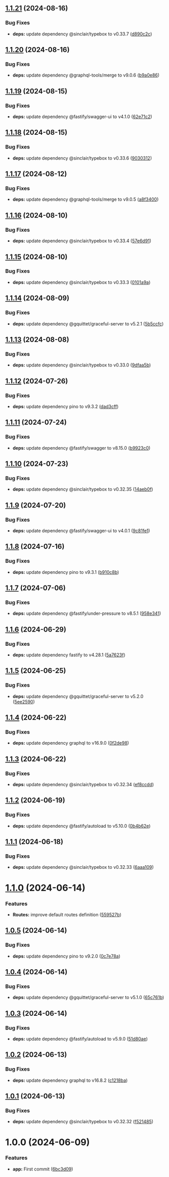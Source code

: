 ## [1.1.21](https://github.com/marcoturi/fastify-boilerplate/compare/v1.1.20...v1.1.21) (2024-08-16)


### Bug Fixes

* **deps:** update dependency @sinclair/typebox to v0.33.7 ([d890c2c](https://github.com/marcoturi/fastify-boilerplate/commit/d890c2cf5d34462b839d4d20b3459455b24c10b9))

## [1.1.20](https://github.com/marcoturi/fastify-boilerplate/compare/v1.1.19...v1.1.20) (2024-08-16)


### Bug Fixes

* **deps:** update dependency @graphql-tools/merge to v9.0.6 ([b9a0e86](https://github.com/marcoturi/fastify-boilerplate/commit/b9a0e868e346ae9a33194bd5d92b4afafca354f3))

## [1.1.19](https://github.com/marcoturi/fastify-boilerplate/compare/v1.1.18...v1.1.19) (2024-08-15)


### Bug Fixes

* **deps:** update dependency @fastify/swagger-ui to v4.1.0 ([62e71c2](https://github.com/marcoturi/fastify-boilerplate/commit/62e71c2384c4573ec93f252f73c2db2f9e5726ec))

## [1.1.18](https://github.com/marcoturi/fastify-boilerplate/compare/v1.1.17...v1.1.18) (2024-08-15)


### Bug Fixes

* **deps:** update dependency @sinclair/typebox to v0.33.6 ([9030312](https://github.com/marcoturi/fastify-boilerplate/commit/90303127c8d809cee7a91649b13124758100cd1e))

## [1.1.17](https://github.com/marcoturi/fastify-boilerplate/compare/v1.1.16...v1.1.17) (2024-08-12)


### Bug Fixes

* **deps:** update dependency @graphql-tools/merge to v9.0.5 ([a8f3400](https://github.com/marcoturi/fastify-boilerplate/commit/a8f3400cfca35e133262d3be550292d0f23d0c52))

## [1.1.16](https://github.com/marcoturi/fastify-boilerplate/compare/v1.1.15...v1.1.16) (2024-08-10)


### Bug Fixes

* **deps:** update dependency @sinclair/typebox to v0.33.4 ([57e6d91](https://github.com/marcoturi/fastify-boilerplate/commit/57e6d91d7cfcbdae871b921cba9c6d354fefed92))

## [1.1.15](https://github.com/marcoturi/fastify-boilerplate/compare/v1.1.14...v1.1.15) (2024-08-10)


### Bug Fixes

* **deps:** update dependency @sinclair/typebox to v0.33.3 ([0101a9a](https://github.com/marcoturi/fastify-boilerplate/commit/0101a9a42a453b9807d8389b37985b10b83d07f2))

## [1.1.14](https://github.com/marcoturi/fastify-boilerplate/compare/v1.1.13...v1.1.14) (2024-08-09)


### Bug Fixes

* **deps:** update dependency @gquittet/graceful-server to v5.2.1 ([5b5ccfc](https://github.com/marcoturi/fastify-boilerplate/commit/5b5ccfc595924c90f7011891452b5506b27d3dc0))

## [1.1.13](https://github.com/marcoturi/fastify-boilerplate/compare/v1.1.12...v1.1.13) (2024-08-08)


### Bug Fixes

* **deps:** update dependency @sinclair/typebox to v0.33.0 ([9dfaa5b](https://github.com/marcoturi/fastify-boilerplate/commit/9dfaa5b2c8aa37ac36b2426dc410c1cd7f66e28c))

## [1.1.12](https://github.com/marcoturi/fastify-boilerplate/compare/v1.1.11...v1.1.12) (2024-07-26)


### Bug Fixes

* **deps:** update dependency pino to v9.3.2 ([dad3cff](https://github.com/marcoturi/fastify-boilerplate/commit/dad3cff8981ec3643dfcddbb375e15f2ec354e02))

## [1.1.11](https://github.com/marcoturi/fastify-boilerplate/compare/v1.1.10...v1.1.11) (2024-07-24)


### Bug Fixes

* **deps:** update dependency @fastify/swagger to v8.15.0 ([b9923c0](https://github.com/marcoturi/fastify-boilerplate/commit/b9923c0601fd7b466291b2fc805b5d6a0974948a))

## [1.1.10](https://github.com/marcoturi/fastify-boilerplate/compare/v1.1.9...v1.1.10) (2024-07-23)


### Bug Fixes

* **deps:** update dependency @sinclair/typebox to v0.32.35 ([14aeb0f](https://github.com/marcoturi/fastify-boilerplate/commit/14aeb0f889474dd19c7d28722ad64f6420a1ff43))

## [1.1.9](https://github.com/marcoturi/fastify-boilerplate/compare/v1.1.8...v1.1.9) (2024-07-20)


### Bug Fixes

* **deps:** update dependency @fastify/swagger-ui to v4.0.1 ([9c81fe1](https://github.com/marcoturi/fastify-boilerplate/commit/9c81fe1128f2c35266abb25c9c9b5e1a0633e46e))

## [1.1.8](https://github.com/marcoturi/fastify-boilerplate/compare/v1.1.7...v1.1.8) (2024-07-16)


### Bug Fixes

* **deps:** update dependency pino to v9.3.1 ([b910c8b](https://github.com/marcoturi/fastify-boilerplate/commit/b910c8b6de09e36a6a21701376d295b15bcce602))

## [1.1.7](https://github.com/marcoturi/fastify-boilerplate/compare/v1.1.6...v1.1.7) (2024-07-06)


### Bug Fixes

* **deps:** update dependency @fastify/under-pressure to v8.5.1 ([958e341](https://github.com/marcoturi/fastify-boilerplate/commit/958e341727e0b4e72ddeee471a07b3c231b19c7e))

## [1.1.6](https://github.com/marcoturi/fastify-boilerplate/compare/v1.1.5...v1.1.6) (2024-06-29)


### Bug Fixes

* **deps:** update dependency fastify to v4.28.1 ([5a7623f](https://github.com/marcoturi/fastify-boilerplate/commit/5a7623f0c6d8c30cb57caee58970596521565a14))

## [1.1.5](https://github.com/marcoturi/fastify-boilerplate/compare/v1.1.4...v1.1.5) (2024-06-25)


### Bug Fixes

* **deps:** update dependency @gquittet/graceful-server to v5.2.0 ([5ee2590](https://github.com/marcoturi/fastify-boilerplate/commit/5ee2590b6adc0f5ed98ec8ac7194d3cf7f0b07ce))

## [1.1.4](https://github.com/marcoturi/fastify-boilerplate/compare/v1.1.3...v1.1.4) (2024-06-22)


### Bug Fixes

* **deps:** update dependency graphql to v16.9.0 ([0f2de98](https://github.com/marcoturi/fastify-boilerplate/commit/0f2de98ccc94f2116a5b38a63f2e8bcd0034df51))

## [1.1.3](https://github.com/marcoturi/fastify-boilerplate/compare/v1.1.2...v1.1.3) (2024-06-22)


### Bug Fixes

* **deps:** update dependency @sinclair/typebox to v0.32.34 ([ef8ccdd](https://github.com/marcoturi/fastify-boilerplate/commit/ef8ccdd5bc7e53bb01acc4994d288f4a717ca5bc))

## [1.1.2](https://github.com/marcoturi/fastify-boilerplate/compare/v1.1.1...v1.1.2) (2024-06-19)


### Bug Fixes

* **deps:** update dependency @fastify/autoload to v5.10.0 ([0b4b62e](https://github.com/marcoturi/fastify-boilerplate/commit/0b4b62ef743907a8d2fab3268672645bf0fbae4a))

## [1.1.1](https://github.com/marcoturi/fastify-boilerplate/compare/v1.1.0...v1.1.1) (2024-06-18)


### Bug Fixes

* **deps:** update dependency @sinclair/typebox to v0.32.33 ([6aaa109](https://github.com/marcoturi/fastify-boilerplate/commit/6aaa1094f1aa082c65a868d69a44cec1fbb283a7))

# [1.1.0](https://github.com/marcoturi/fastify-boilerplate/compare/v1.0.5...v1.1.0) (2024-06-14)


### Features

* **Routes:** improve default routes definition ([559527b](https://github.com/marcoturi/fastify-boilerplate/commit/559527bbd24963bcee02eedd684717b2452ce959))

## [1.0.5](https://github.com/marcoturi/fastify-boilerplate/compare/v1.0.4...v1.0.5) (2024-06-14)


### Bug Fixes

* **deps:** update dependency pino to v9.2.0 ([0c7e78a](https://github.com/marcoturi/fastify-boilerplate/commit/0c7e78acb1ae3316b0028c0982d9a867038f2b8f))

## [1.0.4](https://github.com/marcoturi/fastify-boilerplate/compare/v1.0.3...v1.0.4) (2024-06-14)


### Bug Fixes

* **deps:** update dependency @gquittet/graceful-server to v5.1.0 ([65c761b](https://github.com/marcoturi/fastify-boilerplate/commit/65c761b47c1e03adcaaf593f9abf3fdc27996e7e))

## [1.0.3](https://github.com/marcoturi/fastify-boilerplate/compare/v1.0.2...v1.0.3) (2024-06-14)


### Bug Fixes

* **deps:** update dependency @fastify/autoload to v5.9.0 ([51d80ae](https://github.com/marcoturi/fastify-boilerplate/commit/51d80ae4ed58dcd76aafc851c309b68ec104c80a))

## [1.0.2](https://github.com/marcoturi/fastify-boilerplate/compare/v1.0.1...v1.0.2) (2024-06-13)


### Bug Fixes

* **deps:** update dependency graphql to v16.8.2 ([c1218ba](https://github.com/marcoturi/fastify-boilerplate/commit/c1218baaf7bad3f6d3576ec1ef9ce1b7cdee56b9))

## [1.0.1](https://github.com/marcoturi/fastify-boilerplate/compare/v1.0.0...v1.0.1) (2024-06-13)


### Bug Fixes

* **deps:** update dependency @sinclair/typebox to v0.32.32 ([f521485](https://github.com/marcoturi/fastify-boilerplate/commit/f521485ad0514fd666dc60a149191f63318bb113))

# 1.0.0 (2024-06-09)


### Features

* **app:** First commit ([6bc3d09](https://github.com/marcoturi/fastify-boilerplate/commit/6bc3d094c65cff183ac512fd2329717b1227c2c1))
